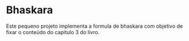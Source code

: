 # Bhaskara

Este pequeno projeto implementa a formula de bhaskara com objetivo de fixar o conteúdo do capitulo 3 do livro.


